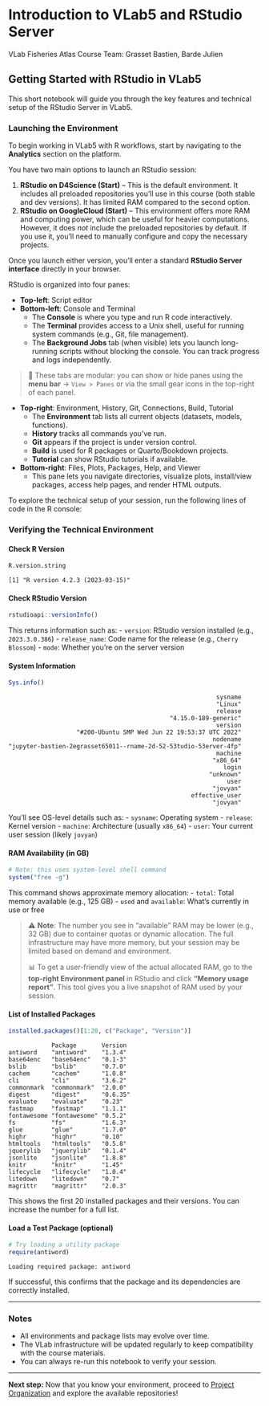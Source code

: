 Introduction to VLab5 and RStudio Server
================
VLab Fisheries Atlas Course Team: Grasset Bastien, Barde Julien

## Getting Started with RStudio in VLab5

This short notebook will guide you through the key features and
technical setup of the RStudio Server in VLab5.

### Launching the Environment

To begin working in VLab5 with R workflows, start by navigating to the
**Analytics** section on the platform.

You have two main options to launch an RStudio session:

1.  **RStudio on D4Science (Start)** – This is the default environment.
    It includes all preloaded repositories you’ll use in this course
    (both stable and dev versions). It has limited RAM compared to the
    second option.
2.  **RStudio on GoogleCloud (Start)** – This environment offers more
    RAM and computing power, which can be useful for heavier
    computations. However, it does *not* include the preloaded
    repositories by default. If you use it, you’ll need to manually
    configure and copy the necessary projects.

Once you launch either version, you’ll enter a standard **RStudio Server
interface** directly in your browser.

RStudio is organized into four panes:

- **Top-left**: Script editor
- **Bottom-left**: Console and Terminal
  - The **Console** is where you type and run R code interactively.
  - The **Terminal** provides access to a Unix shell, useful for running
    system commands (e.g., Git, file management).
  - The **Background Jobs** tab (when visible) lets you launch
    long-running scripts without blocking the console. You can track
    progress and logs independently.

> 🧩 These tabs are modular: you can show or hide panes using the **menu
> bar** → `View > Panes` or via the small gear icons in the top-right of
> each panel.

- **Top-right**: Environment, History, Git, Connections, Build, Tutorial
  - The **Environment** tab lists all current objects (datasets, models,
    functions).
  - **History** tracks all commands you’ve run.
  - **Git** appears if the project is under version control.
  - **Build** is used for R packages or Quarto/Bookdown projects.
  - **Tutorial** can show RStudio tutorials if available.
- **Bottom-right**: Files, Plots, Packages, Help, and Viewer
  - This pane lets you navigate directories, visualize plots,
    install/view packages, access help pages, and render HTML outputs.

To explore the technical setup of your session, run the following lines
of code in the R console:

### Verifying the Technical Environment

#### Check R Version

``` r
R.version.string
```

    [1] "R version 4.2.3 (2023-03-15)"

#### Check RStudio Version

``` r
rstudioapi::versionInfo()
```

This returns information such as: - `version`: RStudio version installed
(e.g., `2023.3.0.386`) - `release_name`: Code name for the release
(e.g., `Cherry Blossom`) - `mode`: Whether you’re on the server version

#### System Information

``` r
Sys.info()
```

                                                              sysname 
                                                              "Linux" 
                                                              release 
                                                 "4.15.0-189-generic" 
                                                              version 
                       "#200-Ubuntu SMP Wed Jun 22 19:53:37 UTC 2022" 
                                                             nodename 
    "jupyter-bastien-2egrasset65011--rname-2d-52-53tudio-53erver-4fp" 
                                                              machine 
                                                             "x86_64" 
                                                                login 
                                                            "unknown" 
                                                                 user 
                                                             "jovyan" 
                                                       effective_user 
                                                             "jovyan" 

You’ll see OS-level details such as: - `sysname`: Operating system -
`release`: Kernel version - `machine`: Architecture (usually `x86_64`) -
`user`: Your current user session (likely `jovyan`)

#### RAM Availability (in GB)

``` r
# Note: this uses system-level shell command
system("free -g")
```

This command shows approximate memory allocation: - `total`: Total
memory available (e.g., 125 GB) - `used` and `available`: What’s
currently in use or free

> ⚠️ **Note**: The number you see in “available” RAM may be lower (e.g.,
> 32 GB) due to container quotas or dynamic allocation. The full
> infrastructure may have more memory, but your session may be limited
> based on demand and environment.
>
> 📊 To get a user-friendly view of the actual allocated RAM, go to the
> **top-right Environment panel** in RStudio and click **“Memory usage
> report”**. This tool gives you a live snapshot of RAM used by your
> session.

#### List of Installed Packages

``` r
installed.packages()[1:20, c("Package", "Version")]
```

                Package       Version 
    antiword    "antiword"    "1.3.4" 
    base64enc   "base64enc"   "0.1-3" 
    bslib       "bslib"       "0.7.0" 
    cachem      "cachem"      "1.0.8" 
    cli         "cli"         "3.6.2" 
    commonmark  "commonmark"  "2.0.0" 
    digest      "digest"      "0.6.35"
    evaluate    "evaluate"    "0.23"  
    fastmap     "fastmap"     "1.1.1" 
    fontawesome "fontawesome" "0.5.2" 
    fs          "fs"          "1.6.3" 
    glue        "glue"        "1.7.0" 
    highr       "highr"       "0.10"  
    htmltools   "htmltools"   "0.5.8" 
    jquerylib   "jquerylib"   "0.1.4" 
    jsonlite    "jsonlite"    "1.8.8" 
    knitr       "knitr"       "1.45"  
    lifecycle   "lifecycle"   "1.0.4" 
    litedown    "litedown"    "0.7"   
    magrittr    "magrittr"    "2.0.3" 

This shows the first 20 installed packages and their versions. You can
increase the number for a full list.

#### Load a Test Package (optional)

``` r
# Try loading a utility package
require(antiword)
```

    Loading required package: antiword

If successful, this confirms that the package and its dependencies are
correctly installed.

------------------------------------------------------------------------

### Notes

- All environments and package lists may evolve over time.
- The VLab infrastructure will be updated regularly to keep
  compatibility with the course materials.
- You can always re-run this notebook to verify your session.

------------------------------------------------------------------------

**Next step:** Now that you know your environment, proceed to [Project
Organization](project-organization.qmd) and explore the available
repositories!
